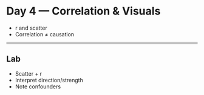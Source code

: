 # Day 4 — Correlation & Visuals
- r and scatter
- Correlation ≠ causation
---
## Lab
- Scatter + r
- Interpret direction/strength
- Note confounders
